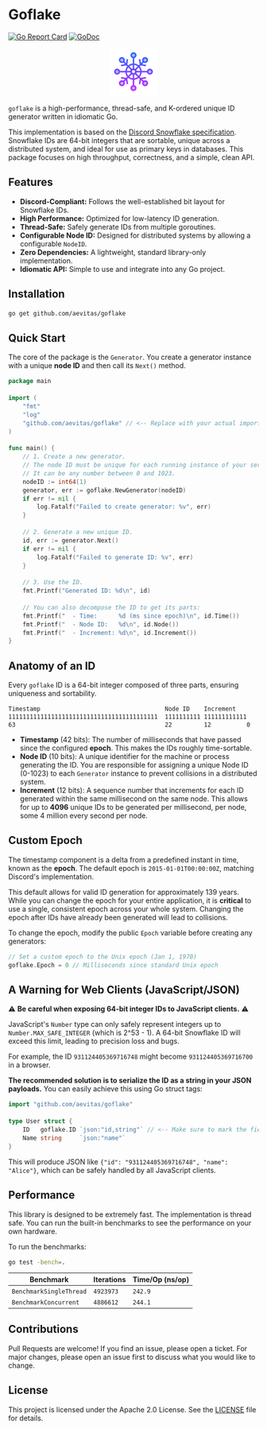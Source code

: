 # Goflake

[![Go Report Card](https://goreportcard.com/badge/github.com/your-username/goflake)](https://goreportcard.com/report/github.com/aevitas/goflake)
[![GoDoc](https://godoc.org/github.com/your-username/goflake?status.svg)](https://godoc.org/github.com/aevitas/goflake)

<p align="center"><img src="./assets/snowflake-96.png" width="96"></p>

`goflake` is a high-performance, thread-safe, and K-ordered unique ID generator written in idiomatic Go.

This implementation is based on the [Discord Snowflake specification](https://discord.com/developers/docs/reference). Snowflake IDs are 64-bit integers that are sortable, unique across a distributed system, and ideal for use as primary keys in databases. This package focuses on high throughput, correctness, and a simple, clean API.

## Features

-   **Discord-Compliant:** Follows the well-established bit layout for Snowflake IDs.
-   **High Performance:** Optimized for low-latency ID generation.
-   **Thread-Safe:** Safely generate IDs from multiple goroutines.
-   **Configurable Node ID:** Designed for distributed systems by allowing a configurable `NodeID`.
-   **Zero Dependencies:** A lightweight, standard library-only implementation.
-   **Idiomatic API:** Simple to use and integrate into any Go project.

## Installation

```sh
go get github.com/aevitas/goflake
```

## Quick Start

The core of the package is the `Generator`. You create a generator instance with a unique **node ID** and then call its `Next()` method.

```go
package main

import (
	"fmt"
	"log"
	"github.com/aevitas/goflake" // <-- Replace with your actual import path
)

func main() {
	// 1. Create a new generator.
	// The node ID must be unique for each running instance of your service.
	// It can be any number between 0 and 1023.
	nodeID := int64(1)
	generator, err := goflake.NewGenerator(nodeID)
	if err != nil {
		log.Fatalf("Failed to create generator: %v", err)
	}

	// 2. Generate a new unique ID.
	id, err := generator.Next()
	if err != nil {
		log.Fatalf("Failed to generate ID: %v", err)
	}

	// 3. Use the ID.
	fmt.Printf("Generated ID: %d\n", id)

	// You can also decompose the ID to get its parts:
	fmt.Printf("  - Time:      %d (ms since epoch)\n", id.Time())
	fmt.Printf("  - Node ID:   %d\n", id.Node())
	fmt.Printf("  - Increment: %d\n", id.Increment())
}
```

## Anatomy of an ID

Every `goflake` ID is a 64-bit integer composed of three parts, ensuring uniqueness and sortability.

```
Timestamp                                   Node ID    Increment
111111111111111111111111111111111111111111  1111111111 111111111111
63                                          22         12          0
```

-   **Timestamp** (42 bits): The number of milliseconds that have passed since the configured **epoch**. This makes the IDs roughly time-sortable.
-   **Node ID** (10 bits): A unique identifier for the machine or process generating the ID. You are responsible for assigning a unique Node ID (0-1023) to each `Generator` instance to prevent collisions in a distributed system.
-   **Increment** (12 bits): A sequence number that increments for each ID generated within the same millisecond on the same node. This allows for up to **4096** unique IDs to be generated per millisecond, per node, some 4 million every second per node.

## Custom Epoch

The timestamp component is a delta from a predefined instant in time, known as the **epoch**. The default epoch is `2015-01-01T00:00:00Z`, matching Discord's implementation.

This default allows for valid ID generation for approximately 139 years. While you can change the epoch for your entire application, it is **critical** to use a single, consistent epoch across your whole system. Changing the epoch after IDs have already been generated will lead to collisions.

To change the epoch, modify the public `Epoch` variable before creating any generators:

```go
// Set a custom epoch to the Unix epoch (Jan 1, 1970)
goflake.Epoch = 0 // Milliseconds since standard Unix epoch
```

## A Warning for Web Clients (JavaScript/JSON)

⚠️ **Be careful when exposing 64-bit integer IDs to JavaScript clients.** ⚠️

JavaScript's `Number` type can only safely represent integers up to `Number.MAX_SAFE_INTEGER` (which is 2^53 - 1). A 64-bit Snowflake ID will exceed this limit, leading to precision loss and bugs.

For example, the ID `931124405369716748` might become `931124405369716700` in a browser.

**The recommended solution is to serialize the ID as a string in your JSON payloads.** You can easily achieve this using Go struct tags:

```go
import "github.com/aevitas/goflake"

type User struct {
    ID   goflake.ID `json:"id,string"` // <-- Make sure to mark the field as a string
    Name string     `json:"name"`
}
```

This will produce JSON like `{"id": "931124405369716748", "name": "Alice"}`, which can be safely handled by all JavaScript clients.

## Performance

This library is designed to be extremely fast. The implementation is thread safe. You can run the built-in benchmarks to see the performance on your own hardware.

To run the benchmarks:

```sh
go test -bench=.
```

| Benchmark               | Iterations | Time/Op (ns/op) |
| ----------------------- | ---------- | --------------- |
| `BenchmarkSingleThread` | `4923973`  | `242.9`         |
| `BenchmarkConcurrent`   | `4886612`  | `244.1`         |

## Contributions

Pull Requests are welcome! If you find an issue, please open a ticket. For major changes, please open an issue first to discuss what you would like to change.

## License

This project is licensed under the Apache 2.0 License. See the [LICENSE](./LICENSE) file for details.
```